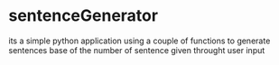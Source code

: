 # sentenceGenerator
its a simple python application using a couple of functions to generate sentences base of the number of sentence given throught user input
